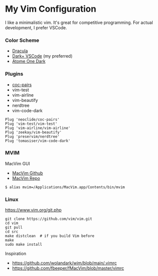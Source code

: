 # My Vim Configuration
I like a minimalistic vim. It's great for competitive programming. For actual development, I prefer VSCode.

### Color Scheme
- [Dracula](https://draculatheme.com/)
- [Dark+ VSCode](https://github.com/tomasiser/vim-code-dark) (my preferred)
- [Atome One Dark](https://github.com/joshdick/onedark.vim)

### Plugins
- [coc-pairs](https://github.com/neoclide/coc-pairs)
- vim-test
- vim-airline
- vim-beautify
- nerdtree
- vim-code-dark
```
Plug 'neoclide/coc-pairs'
Plug 'vim-test/vim-test'
Plug 'vim-airline/vim-airline'
Plug 'zeekay/vim-beautify'
Plug 'preservim/nerdtree'
Plug 'tomasiser/vim-code-dark'
```

### MVIM
MacVim GUI
- [MacVim Github](https://github.com/macvim-dev/macvim)
- [MacVim Repo](https://macvim-dev.github.io/macvim/)
```
$ alias mvim=/Applications/MacVim.app/Contents/bin/mvim
```
### Linux
https://www.vim.org/git.php
```
git clone https://github.com/vim/vim.git
cd vim
git pull
cd src
make distclean  # if you build Vim before
make
sudo make install
```


Inspiration
- https://github.com/wolandark/wim/blob/main/.vimrc
- https://github.com/fbeeper/fMacVim/blob/master/vimrc
